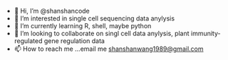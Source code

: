 - 👋 Hi, I’m @shanshancode
- 👀 I’m interested in single cell sequencing data anylysis 
- 🌱 I’m currently learning R, shell, maybe python
- 💞️ I’m looking to collaborate on singl cell data anylysis, plant immunity-regulated gene regulation data
- 📫 How to reach me ...email me shanshanwang1989@gmail.com

<!---
shanshancode/shanshancode is a ✨ special ✨ repository because its `README.md` (this file) appears on your GitHub profile.
You can click the Preview link to take a look at your changes.
--->
